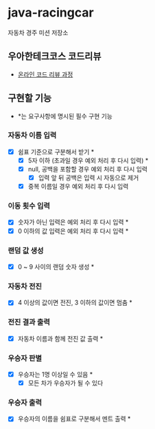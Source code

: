 # java-racingcar

자동차 경주 미션 저장소

## 우아한테크코스 코드리뷰

- [온라인 코드 리뷰 과정](https://github.com/woowacourse/woowacourse-docs/blob/master/maincourse/README.md)

## 구현할 기능
- *는 요구사항에 명시된 필수 구현 기능

### 자동차 이름 입력
- [x] 쉼표 기준으로 구분해서 받기 *
  - [x] 5자 이하 (초과일 경우 예외 처리 후 다시 입력) *
  - [x] null, 공백을 포함할 경우 예외 처리 후 다시 입력
    - [x] 입력 앞 뒤 공백은 입력 시 자동으로 제거
  - [x] 중복 이름일 경우 예외 처리 후 다시 입력

### 이동 횟수 입력
- [x] 숫자가 아닌 입력은 예외 처리 후 다시 입력 *
- [x] 0 이하의 값 입력은 예외 처리 후 다시 입력 *

### 랜덤 값 생성
- [x] 0 ~ 9 사이의 랜덤 숫자 생성 *
 
### 자동차 전진
- [x] 4 이상의 값이면 전진, 3 이하의 값이면 멈춤 *

### 전진 결과 출력
- [x] 자동차 이름과 함께 전진 값 출력 *

### 우승자 판별
- [x] 우승자는 1명 이상일 수 있음 *
  - [x] 모든 차가 우승자가 될 수 있다

### 우승자 출력
- [x] 우승자의 이름을 쉼표로 구분해서 멘트 출력 *
